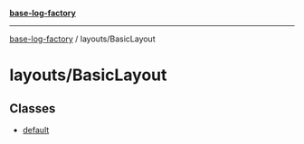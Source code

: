 [**base-log-factory**](../../index.md)

***

[base-log-factory](../../index.md) / layouts/BasicLayout

# layouts/BasicLayout

## Classes

- [default](classes/default.md)
